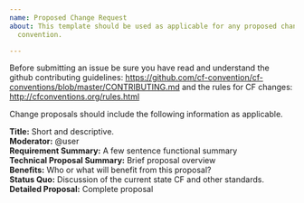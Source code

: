 ```yaml
---
name: Proposed Change Request
about: This template should be used as applicable for any proposed change to the CF
  convention.

---
```


Before submitting an issue be sure you have read and understand the github contributing guidelines: https://github.com/cf-convention/cf-conventions/blob/master/CONTRIBUTING.md and the rules for CF changes: http://cfconventions.org/rules.html

Change proposals should include the following information as applicable.

**Title:** Short and descriptive.  
**Moderator:** @user  
**Requirement Summary:** A few sentence functional summary  
**Technical Proposal Summary:** Brief proposal overview  
**Benefits:** Who or what will benefit from this proposal?  
**Status Quo:** Discussion of the current state CF and other standards.  
**Detailed Proposal:** Complete proposal  
